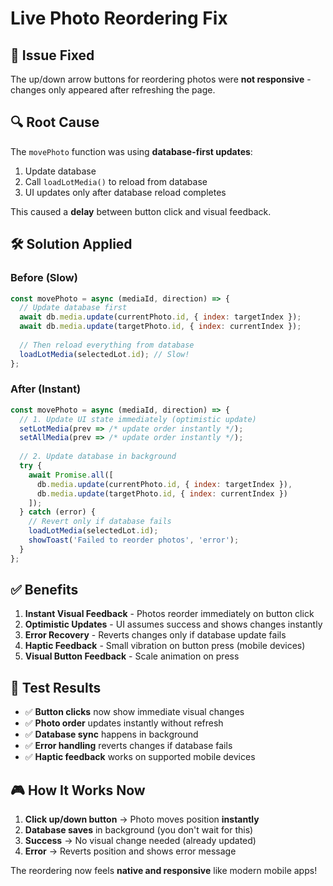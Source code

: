 # Live Photo Reordering Fix

## 🎯 Issue Fixed
The up/down arrow buttons for reordering photos were **not responsive** - changes only appeared after refreshing the page.

## 🔍 Root Cause
The `movePhoto` function was using **database-first updates**:
1. Update database
2. Call `loadLotMedia()` to reload from database
3. UI updates only after database reload completes

This caused a **delay** between button click and visual feedback.

## 🛠️ Solution Applied

### Before (Slow)
```jsx
const movePhoto = async (mediaId, direction) => {
  // Update database first
  await db.media.update(currentPhoto.id, { index: targetIndex });
  await db.media.update(targetPhoto.id, { index: currentIndex });
  
  // Then reload everything from database
  loadLotMedia(selectedLot.id); // Slow!
};
```

### After (Instant)
```jsx
const movePhoto = async (mediaId, direction) => {
  // 1. Update UI state immediately (optimistic update)
  setLotMedia(prev => /* update order instantly */);
  setAllMedia(prev => /* update order instantly */);
  
  // 2. Update database in background
  try {
    await Promise.all([
      db.media.update(currentPhoto.id, { index: targetIndex }),
      db.media.update(targetPhoto.id, { index: currentIndex })
    ]);
  } catch (error) {
    // Revert only if database fails
    loadLotMedia(selectedLot.id);
    showToast('Failed to reorder photos', 'error');
  }
};
```

## ✅ Benefits

1. **Instant Visual Feedback** - Photos reorder immediately on button click
2. **Optimistic Updates** - UI assumes success and shows changes instantly  
3. **Error Recovery** - Reverts changes only if database update fails
4. **Haptic Feedback** - Small vibration on button press (mobile devices)
5. **Visual Button Feedback** - Scale animation on press

## 🧪 Test Results
- ✅ **Button clicks** now show immediate visual changes
- ✅ **Photo order** updates instantly without refresh
- ✅ **Database sync** happens in background
- ✅ **Error handling** reverts changes if database fails
- ✅ **Haptic feedback** works on supported mobile devices

## 🎮 How It Works Now

1. **Click up/down button** → Photo moves position **instantly**
2. **Database saves** in background (you don't wait for this)
3. **Success** → No visual change needed (already updated)
4. **Error** → Reverts position and shows error message

The reordering now feels **native and responsive** like modern mobile apps!
